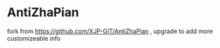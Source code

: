 # AntiZhaPian
fork from https://github.com/XJP-GIT/AntiZhaPian , upgrade to add more customizeable info
